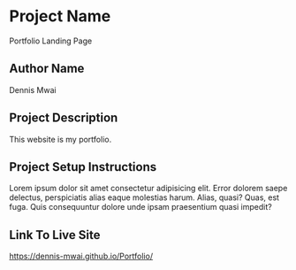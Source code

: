 # Project Name

Portfolio Landing Page

## Author Name

Dennis Mwai

## Project Description

This website is my portfolio.

## Project Setup Instructions

Lorem ipsum dolor sit amet consectetur adipisicing elit. Error dolorem saepe delectus, perspiciatis alias eaque molestias harum. Alias, quasi? Quas, est fuga. Quis consequuntur dolore unde ipsam praesentium quasi impedit?

## Link To Live Site

<https://dennis-mwai.github.io/Portfolio/>
